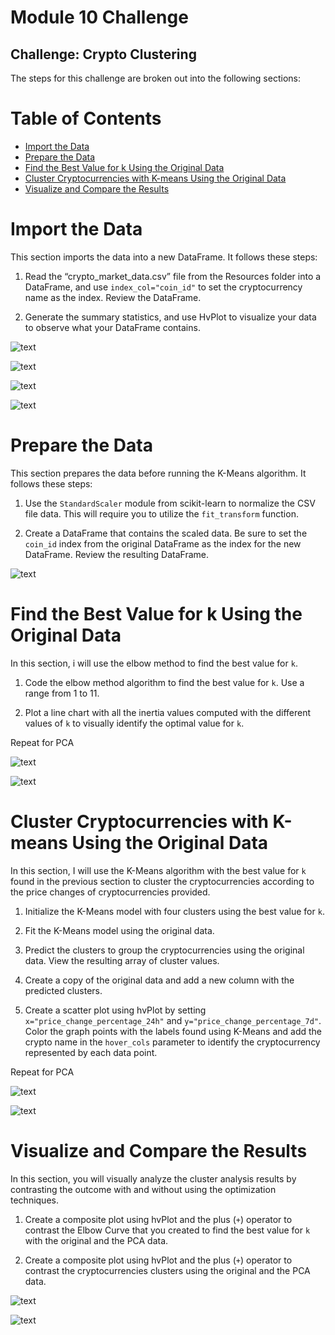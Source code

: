 # Module 10 Challenge


## Challenge: Crypto Clustering

The steps for this challenge are broken out into the following sections:

# Table of Contents
- [Import the Data](#import-the-data)
- [Prepare the Data](#prepare-the-data)
- [Find the Best Value for k Using the Original Data](#find-the-best-value-for-k-using-the-original-data)
- [Cluster Cryptocurrencies with K-means Using the Original Data](#cluster-cryptocurrencies-with-k-means-using-the-original-data)
- [Visualize and Compare the Results](#visualize-and-compare-the-results)

# Import the Data

This section imports the data into a new DataFrame. It follows these steps:

1. Read  the “crypto_market_data.csv” file from the Resources folder into a DataFrame, and use `index_col="coin_id"` to set the cryptocurrency name as the index. Review the DataFrame.

2. Generate the summary statistics, and use HvPlot to visualize your data to observe what your DataFrame contains.

![text](https://github.com/reiccv/Module_10_Challenge/blob/main/Resources/import1.PNG)

![text](https://github.com/reiccv/Module_10_Challenge/blob/main/Resources/import2.PNG)

![text](https://github.com/reiccv/Module_10_Challenge/blob/main/Resources/import3.PNG)

![text](https://github.com/reiccv/Module_10_Challenge/blob/main/Resources/import4.PNG)


# Prepare the Data

This section prepares the data before running the K-Means algorithm. It follows these steps:

1. Use the `StandardScaler` module from scikit-learn to normalize the CSV file data. This will require you to utilize the `fit_transform` function.

2. Create a DataFrame that contains the scaled data. Be sure to set the `coin_id` index from the original DataFrame as the index for the new DataFrame. Review the resulting DataFrame.

![text](https://github.com/reiccv/Module_10_Challenge/blob/main/Resources/prepare1.PNG)


# Find the Best Value for k Using the Original Data

In this section, i will use the elbow method to find the best value for `k`.

1. Code the elbow method algorithm to find the best value for `k`. Use a range from 1 to 11. 

2. Plot a line chart with all the inertia values computed with the different values of `k` to visually identify the optimal value for `k`.

Repeat for PCA

![text](https://github.com/reiccv/Module_10_Challenge/blob/main/Resources/bestkavlue1.PNG)

![text](https://github.com/reiccv/Module_10_Challenge/blob/main/Resources/bestk2.PNG)


# Cluster Cryptocurrencies with K-means Using the Original Data

In this section, I will use the K-Means algorithm with the best value for `k` found in the previous section to cluster the cryptocurrencies according to the price changes of cryptocurrencies provided.

1. Initialize the K-Means model with four clusters using the best value for `k`. 

2. Fit the K-Means model using the original data.

3. Predict the clusters to group the cryptocurrencies using the original data. View the resulting array of cluster values.

4. Create a copy of the original data and add a new column with the predicted clusters.

5. Create a scatter plot using hvPlot by setting `x="price_change_percentage_24h"` and `y="price_change_percentage_7d"`. Color the graph points with the labels found using K-Means and add the crypto name in the `hover_cols` parameter to identify the cryptocurrency represented by each data point.

Repeat for PCA


![text](https://github.com/reiccv/Module_10_Challenge/blob/main/Resources/cryptoclusters1.PNG)

![text](https://github.com/reiccv/Module_10_Challenge/blob/main/Resources/clsuters2.PNG)

# Visualize and Compare the Results

In this section, you will visually analyze the cluster analysis results by contrasting the outcome with and without using the optimization techniques.

1. Create a composite plot using hvPlot and the plus (`+`) operator to contrast the Elbow Curve that you created to find the best value for `k` with the original and the PCA data.

2. Create a composite plot using hvPlot and the plus (`+`) operator to contrast the cryptocurrencies clusters using the original and the PCA data.


![text](https://github.com/reiccv/Module_10_Challenge/blob/main/Resources/comparecurves.PNG)

![text](https://github.com/reiccv/Module_10_Challenge/blob/main/Resources/sgementclusters.PNG)